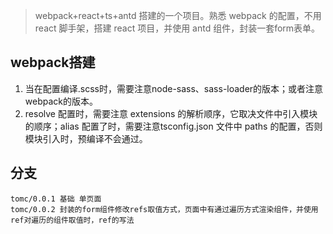 
> webpack+react+ts+antd 搭建的一个项目。熟悉 webpack 的配置，不用 react 脚手架，搭建 react 项目，并使用 antd 组件，封装一套form表单。


## webpack搭建
  1. 当在配置编译.scss时，需要注意node-sass、sass-loader的版本；或者注意webpack的版本。
  2. resolve 配置时，需要注意 extensions 的解析顺序，它取决文件中引入模块的顺序；alias 配置了时，需要注意tsconfig.json 文件中 paths 的配置，否则模块引入时，预编译不会通过。

## 分支
    tomc/0.0.1 基础 单页面
    tomc/0.0.2 封装的form组件修改refs取值方式，页面中有通过遍历方式渲染组件，并使用ref对遍历的组件取值时，ref的写法




